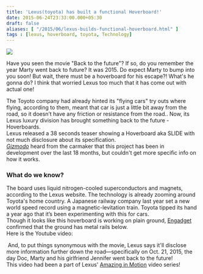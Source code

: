 ```yaml
---
title: 'Lexus(toyota) has built a functional Hoverboard!'
date: 2015-06-24T23:33:00.000+05:30
draft: false
aliases: [ "/2015/06/lexus-builds-functional-hoverboard.html" ]
tags : [lexus, hoverboard, toyota, Technology]
---
```


  

[![](http://2.bp.blogspot.com/-3OnOjtwAsjU/VYrvnrZ_EzI/AAAAAAAACxY/mfgCrqg4QnA/s640/SLIDE.jpg)](http://2.bp.blogspot.com/-3OnOjtwAsjU/VYrvnrZ_EzI/AAAAAAAACxY/mfgCrqg4QnA/s1600/SLIDE.jpg)

Have you seen the movie "Back to the future"? If so, do you remember the year Marty went back to future? It was 2015. Do expect Marty to bump into you soon! But wait, there must be a hoverboard for his escape?! What's he gonna do? I think that worried Lexus too much that it has come out with actual one!  
  
The Toyoto company had already hinted its "flying cars" try outs where flying, according to them, meant that car is just a little bit away from the road, so it doesn’t have any friction or resistance from the road.. Now, its Lexus luxury division has brought something back to the future - Hoverboards.  
Lexus released a 38 seconds teaser showing a Hoverboard aka SLIDE with not much disclosure about its specification.  
_[Gizmodo](http://gizmodo.com/wait-a-minute-did-lexus-actually-make-a-working-hoverb-1713469352)_ heard from the carmaker that this project has been in development over the last 18 months, but couldn't get more specific info on how it works.  

### What do we know?

The board uses liquid nitrogen-cooled superconductors and magnets, according to the Lexus website. The technology is already zooming around Toyota's home country. A Japanese railway company last year set a new world speed record using a magnetic-levitation train. Toyota tipped its hand a year ago that it’s been experimenting with this for cars.  
Though it looks like this hoverboard is working on plain ground, [Engadget](http://www.google.co.in/url?sa=t&rct=j&q=&esrc=s&source=web&cd=4&ved=0CCYQFjAD&url=http%3A%2F%2Fwww.engadget.com%2F2015%2F06%2F23%2Flexus-slide-hoverboard-magnets-teaser%2F&ei=zeqKVf3jLqii7AbqoqHIBA&usg=AFQjCNErQICAbRmwt9-MMOUE2ledb04oYA&sig2=a-Sd2FYp3KFZjYtTNQs-gg&bvm=bv.96440147,d.ZGU&cad=rja) confirmed that the ground has metal rails below.  
Here is the Youtube video:  

 And, to put things synonymous with the movie, Lexus says it'll disclose more information further down the road—specifically on Oct. 21, 2015, the day Doc, Marty and his girlfriend Jennifer went back to the future!  
This video had been a part of Lexus' [Amazing in Motion](http://www.lexus-int.com/amazinginmotion/slide/) video series!